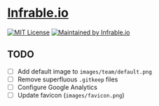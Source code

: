 # [Infrable.io](https://infrable.io)

[![MIT License](https://img.shields.io/badge/License-MIT-blue.svg)](https://github.com/infrable-io/infrable-io/blob/master/LICENSE)
[![Maintained by Infrable.io](https://img.shields.io/badge/Maintained%20by-Infrable.io-000000)](https://infrable.io)

## TODO
- [ ] Add default image to `images/team/default.png`
- [ ] Remove superfluous `.gitkeep` files
- [ ] Configure Google Analytics
- [ ] Update favicon (`images/favicon.png`)
